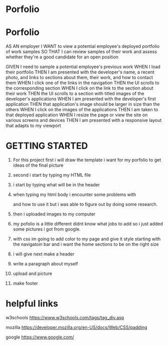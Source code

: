 # Porfolio
# Porfolio
AS AN employer
I WANT to view a potential employee's deployed portfolio of work samples
SO THAT I can review samples of their work and assess whether they're a good candidate for an open position

GIVEN I need to sample a potential employee's previous work
WHEN I load their portfolio
THEN I am presented with the developer's name, a recent photo, and links to sections about them, their work, and how to contact them
WHEN I click one of the links in the navigation
THEN the UI scrolls to the corresponding section
WHEN I click on the link to the section about their work
THEN the UI scrolls to a section with titled images of the developer's applications
WHEN I am presented with the developer's first application
THEN that application's image should be larger in size than the others
WHEN I click on the images of the applications
THEN I am taken to that deployed application
WHEN I resize the page or view the site on various screens and devices
THEN I am presented with a responsive layout that adapts to my viewport

# GETTING STARTED

1. For this project first i will draw the template i want for my porfolio to get ideas of the final picture

2. second i start  by typing my HTML file

3. i start by typing what will be in the header 

4. when typing my html body i encounter some problems with <div> and how to use it but i was able to figure out by doing some research.

5. then i uploaded images to my computer 

6. my pofolio is a little different didnt know what jobs to add so i just added some pictures i got from google.

7. with css im going to add color to my page and give it style starting with the navigatoin bar and i want the home
sections to be on the right size

8. i will give next make a header 

9. write a paragraph about myself

10. upload and picture

11. make footer 

# helpful links 

w3schools 
https://www.w3schools.com/tags/tag_div.asp

mozilla
https://developer.mozilla.org/en-US/docs/Web/CSS/padding

google
https://www.google.com/
